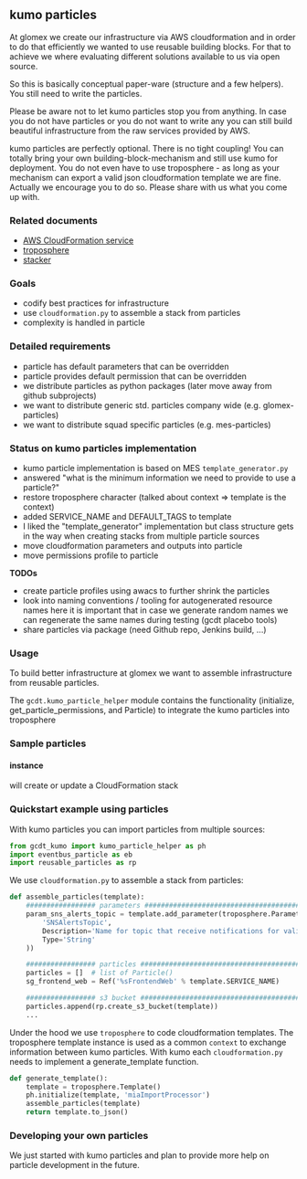 ## kumo particles

At glomex we create our infrastructure via AWS cloudformation and in order to do that efficiently we wanted to use reusable building blocks. For that to achieve we where evaluating different solutions available to us via open source.

So this is basically conceptual paper-ware (structure and a few helpers). You still need to write the particles.

Please be aware not to let kumo particles stop you from anything. In case you do not have particles or you do not want to write any you can still build beautiful infrastructure from the raw services provided by AWS.

kumo particles are perfectly optional. There is no tight coupling! You can totally bring your own building-block-mechanism and still use kumo for deployment. You do not even have to use troposphere - as long as your mechanism can export a valid json cloudformation template we are fine. Actually we encourage you to do so. Please share with us what you come up with. 


### Related documents

* [AWS CloudFormation service](https://aws.amazon.com/cloudformation/)
* [troposphere](https://github.com/cloudtools/troposphere)
* [stacker](https://github.com/remind101/stacker)


### Goals

* codify best practices for infrastructure
* use `cloudformation.py` to assemble a stack from particles
* complexity is handled in particle


### Detailed requirements

* particle has default parameters that can be overridden
* particle provides default permission that can be overridden
* we distribute particles as python packages (later move away from github subprojects)
* we want to distribute generic std. particles company wide (e.g. glomex-particles)
* we want to distribute squad specific particles (e.g. mes-particles)


### Status on kumo particles implementation

* kumo particle implementation is based on MES `template_generator.py`
* answered "what is the minimum information we need to provide to use a particle?"
* restore troposphere character (talked about context => template is the context)
* added SERVICE_NAME and DEFAULT_TAGS to template
* I liked the "template_generator" implementation but class structure gets in the
  way when creating stacks from multiple particle sources
* move cloudformation parameters and outputs into particle
* move permissions profile to particle

**TODOs**

* create particle profiles using awacs to further shrink the particles
* look into naming conventions / tooling for autogenerated resource names
  here it is important that in case we generate random names we can regenerate
  the same names during testing (gcdt placebo tools)
* share particles via package (need Github repo, Jenkins build, ...)


### Usage

To build better infrastructure at glomex we want to assemble infrastructure from reusable particles.

The `gcdt.kumo_particle_helper` module contains the functionality (initialize, get_particle_permissions, and Particle) to integrate the kumo particles into troposphere


### Sample particles 

#### instance

will create or update a CloudFormation stack


### Quickstart example using particles


With kumo particles you can import particles from multiple sources:

``` python
from gcdt_kumo import kumo_particle_helper as ph
import eventbus_particle as eb
import reusable_particles as rp
```

We use `cloudformation.py` to assemble a stack from particles:

``` python
def assemble_particles(template):
    ################# parameters #############################################
    param_sns_alerts_topic = template.add_parameter(troposphere.Parameter(
        'SNSAlertsTopic',
        Description='Name for topic that receive notifications for validation.',
        Type='String'
    ))

    ################# particles ##############################################
    particles = []  # list of Particle()
    sg_frontend_web = Ref('%sFrontendWeb' % template.SERVICE_NAME)

    ################# s3 bucket ##############################################
    particles.append(rp.create_s3_bucket(template))
    ...
```

Under the hood we use `troposphere` to code cloudformation templates. The troposphere template instance is used as a common `context` to exchange information between kumo particles. With kumo each `cloudformation.py` needs to implement a generate_template function.

``` python
def generate_template():
    template = troposphere.Template()
    ph.initialize(template, 'miaImportProcessor')
    assemble_particles(template)
    return template.to_json()
```


### Developing your own particles

We just started with kumo particles and plan to provide more help on particle development in the future.
